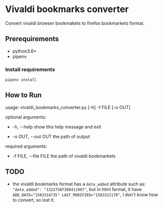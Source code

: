 # Vivaldi bookmarks converter

Convert vivaldi browser bookmakets to firefox bookmarkets format.

## Prerequirements

- python3.6+
- pipenv

### Install requirements

```shell
pipenv install
```

## How to Run

usage: vivaldi_bookmarks_converter.py [-h] -f FILE [-o OUT]


optional arguments:

- -h, --help            show this help message and exit

- -o OUT, --out OUT     the path of output

required arguments:

- -f FILE, --file FILE  the path of vivaldi   bookmarkets

## TODO

- the vivaldi bookmarks format has a `date_added` attribute such as: `"date_added": "13227507398411997"`, but in html format, it have `ADD_DATE="1583314735" LAST_MODIFIED="1583322178"`, I don't know how to convert, so lost it.
